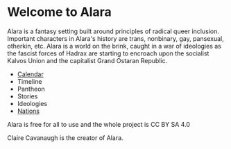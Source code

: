 # Welcome to Alara

Alara is a fantasy setting built around principles of radical queer inclusion. Important characters in Alara's history are trans, nonbinary, gay, pansexual, otherkin, etc. Alara is a world on the brink, caught in a war of ideologies as the fascist forces of Hadrax are starting to encroach upon the socialist Kalvos Union and the capitalist Grand Ostaran Republic.

* [Calendar](./alara/calendar)
* Timeline
* Pantheon
* Stories
* Ideologies
* [Nations](./alara/nations)


Alara is free for all to use and the whole project is CC BY SA 4.0

Claire Cavanaugh is the creator of Alara.
